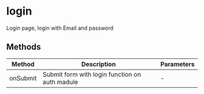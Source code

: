 # login

Login page, login with Email and password

## Methods

<!-- @vuese:login:methods:start -->
|Method|Description|Parameters|
|---|---|---|
|onSubmit|Submit form with login function on auth madule|-|

<!-- @vuese:login:methods:end -->


